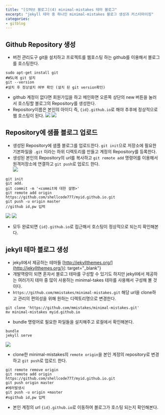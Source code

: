 ```yaml
---
title: "[깃허브 블로그](4) minimal-mistakes 테마 블로그"
excerpt: "jekyll 테마 중 하나인 minimal-mistakes 블로그 생성과 커스터마이징"
categories:
- gitblog
---
```

## Github Repository 생성
- 버전 관리도구 git을 설치하고 프로젝트를 웹호스팅 하는 github를 이용해서 블로그를 호스팅한다.
```
sudo apt-get install git
#WSL에 git 설치
git --version
#설치 후 정상설치 여부 확인 (설치 된 git version확인)
```
- github 계정이 없다면 회원가입을 하고 메인화면 오른쪽 상단의 new 버튼을 눌러서 호스팅할 블로그의 Repository를 생성한다.
- Repository이름은 본인의 아이디 즉, `{id}.github.io`로 해야 추후에 정상적으로 웹 호스팅이 된다.
![]({{site.url}}/assets/images/gitblog/10_create_repo.PNG)
![]({{site.url}}/assets/images/gitblog/10_create_repo2.PNG)  

## Repository에 샘플 블로그 업로드
- 생성된 Repository에 샘플 블로그를 업로드한다. `git init`으로 저장소에 필요한 기본파일을 `.git` 이라는 하위 디렉토리를 만들고 계정의 Repository를 등록한다.
- 생성된 본인의 Repository의 url를 복사하고 `git remote add` 명령어를 이용해서 원격저장소에 연결하고 `git push`로 업로드 한다.  
![]({{site.url}}/assets/images/gitblog/10_gitclone.PNG) 
```
git init
git add.
git commit -m '<commit에 대한 설명>'
git remote add origin https://github.com/shellcode777/myid.github.io.git
git push -u origin master
//github id,pw 입력
```
![]({{site.url}}/assets/images/gitblog/10_gitpush1.PNG)
![]({{site.url}}/assets/images/gitblog/10_gitpush2.PNG)

- 모두 완료되면 `{id}.github.io`로 접근해서 호스팅이 정상적으로 되는지 확인해본다.

## jekyll 테마 블로그 생성
- jekyll에서 제공하는 테마들 [http://jekyllthemes.org/](http://jekyllthemes.org/){: target="_blank"}
- 개발역량이 되면 혼자서 블로그 테마를 구성할 수 있기도 하지만 jekyll에서 제공하는 여러가지 테마 중 많이 사용하는 minimal-takes 테마를 사용해서 구성해 볼 것이다.
- `https://github.com/mmistakes/minimal-mistakes.git` 해당 url을 clone하고 관리의 편의성을 위해 원하는 디렉토리명으로 변경한다.
```
git clone 'https://github.com/mmistakes/minimal-mistakes.git'
mv minimal-mistakes myid.github.io
```
- bundle 명령어로 필요한 파일들을 설치해주고 로컬에서 확인해본다.
```
bundle
jekyll serve
```
![]({{site.url}}/assets/images/gitblog/11_localhosting.PNG)

- clone한 minimal-mistakes의 `remote origin`을 본인 계정의 repository로 변경하고 `git push`로 업로드 한다.
```
git remote remove origin
git remote add origin https://github.com/shellcode777/myid.github.io.git
git push origin master
#에러발생시
git push -u origin +master
#sgithub id,pw 입력
```
- 본인 계정의 url `{id}.github.io`로 이동하여 블로그가 호스팅 되는지 확인해본다.